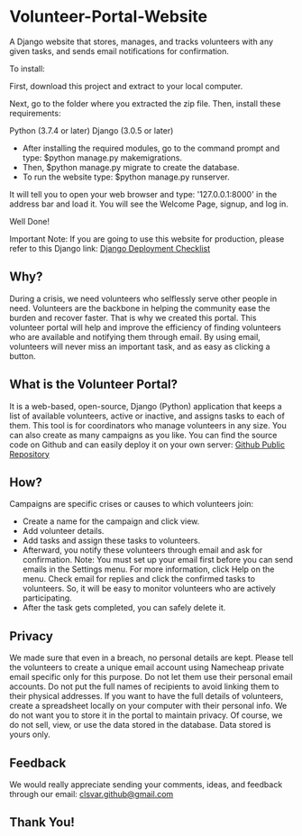 # Volunteer-Portal-Website

A Django website that stores, manages, and tracks volunteers with any given tasks, and sends email notifications for confirmation.

To install:

First, download this project and extract to your local computer.

Next, go to the folder where you extracted the zip file. Then, install these requirements:

Python (3.7.4 or later)
Django (3.0.5 or later)

- After installing the required modules, go to the command prompt and type: $python manage.py makemigrations.
- Then, $python manage.py migrate to create the database.
- To run the website type: $python manage.py runserver.

It will tell you to open your web browser and type: '127.0.0.1:8000' in the address bar and load it. You will see the Welcome Page, signup, and log in.

Well Done!

Important Note: If you are going to use this website for production, please refer to this Django link: [Django Deployment Checklist](https://docs.djangoproject.com/en/4.0/howto/deployment/checklist "Django Deployment Checklist")

## Why?
During a crisis, we need volunteers who selflessly serve other people in need. Volunteers are the backbone in helping the community ease the burden and recover faster. That is why we created this portal. This volunteer portal will help and improve the efficiency of finding volunteers who are available and notifying them through email. By using email, volunteers will never miss an important task, and as easy as clicking a button.

## What is the Volunteer Portal?
It is a web-based, open-source, Django (Python) application that keeps a list of available volunteers, active or inactive, and assigns tasks to each of them. This tool is for coordinators who manage volunteers in any size. You can also create as many campaigns as you like. You can find the source code on Github and can easily deploy it on your own server: [Github Public Repository](https://github.com/clsvar/Volunteer-Portal-Website "Volunteer Portal Website")

## How?
Campaigns are specific crises or causes to which volunteers join:
- Create a name for the campaign and click view.
- Add volunteer details.
- Add tasks and assign these tasks to volunteers.
- Afterward, you notify these volunteers through email and ask for confirmation.
Note: You must set up your email first before you can send emails in the Settings menu. For more information, click Help on the menu.
Check email for replies and click the confirmed tasks to volunteers.  So, it will be easy to monitor volunteers who are actively participating.
- After the task gets completed, you can safely delete it.

## Privacy
We made sure that even in a breach, no personal details are kept. Please tell the volunteers to create a unique email account using Namecheap private email specific only for this purpose. Do not let them use their personal email accounts. Do not put the full names of recipients to avoid linking them to their physical addresses. If you want to have the full details of volunteers,  create a spreadsheet locally on your computer with their personal info. We do not want you to store it in the portal to maintain privacy. Of course, we do not sell, view, or use the data stored in the database. Data stored is yours only.

## Feedback
We would really appreciate sending your comments, ideas, and feedback through our email:  [clsvar.github@gmail.com](mailto:clsvar.github@gmail.com)

## Thank You!
